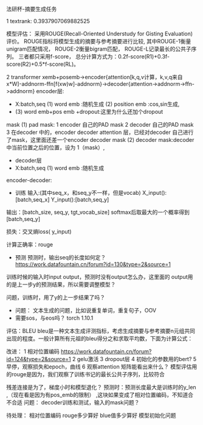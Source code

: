 法研杯-摘要生成任务

1 textrank:
0.3937907069882525


模型评估：
采用ROUGE(Recall-Oriented Understudy for Gisting Evaluation)评价。
ROUGE指标将模型生成的摘要与参考摘要进行比较,
其中ROUGE-1衡量unigram匹配情况，
ROUGE-2衡量bigram匹配，
ROUGE-L记录最长的公共子序列。
三者都只采用f-score，
总分计算方式为：0.2f-score(R1)+0.3f-score(R2)+0.5*f-score(RL)。

2 transformer
xemb+posemb->encoder{attention[k,q,v计算，k,v,q来自x*W]-addnorm-ffn[f(xw)w]-addnorm}->decoder{attention->addnorm->ffn->addnorm}
encoder层:
- X:batch,seq
  (1) word emb :随机生成
  (2) position emb :cos,sin生成,
- (3) word emb+pos emb +dropout:这里为什么还加个dropout


mask
(1) pad mask:
   1 encoder 自己的PAD mask
   2 decoder 自己的PAD mask
   3 在decoder 中的，encoder decoder attention 层，已经对decoder 自己进行了mask，这里面还差一个encoder decoder mask
(2) decoder mask:decoder 中当前位置之后的位置，设为 1（mask）,

- decoder层
- X:batch,seq
  (1) word emb :随机生成


encoder-decoder:

- 训练
输入:(其中seq_x，和seq_y不一样，但是vocab)
X_input():[batch,seq_x]
Y_input():[batch,seq_y]

输出：[batch_size, seq_y, tgt_vocab_size] softmax后取最大的一个概率得到 [batch,seq_y]

损失：交叉熵loss( y_input)

计算正确率：rouge

- 预测
预测时，输出seq的长度如何定？
https://work.datafountain.cn/forum?id=130&type=2&source=1
  
训练时候的输入时input output，预测时没有output怎么办，这里面的
output用的是上一步y的预测结果，所以需要调整模型？


问题，训练时，用了y的上一步结果了吗？
- 问题：
文本生成的问题，比如说重复单词，重复句子，OOV
- 需要sos，与eos吗？
torch	1.10.1

评估：BLEU bleu是一种文本生成评测指标，考虑生成摘要与参考摘要n元组共同出现的程度。一般计算所有元祖的bleu得分之和求取平均数，下面为计算公式：

改进：
1 相对位置编码
https://work.datafountain.cn/forum?id=124&type=2&source=1
2 gelu激活
3 dropout层
4 初始化的参数用的bert?
5 早停，观察损失和epoch，曲线
6 观察attention 矩阵能看出来什么？
模型评估用的rouge是因为，我们观察了训练书记的最长公共子序列，比较符合

残差连接是为了，梯度小时和模型退化？
预测时：预测长度最大是训练时的y_len ,（现在看是因为有pos_emb的限制）
,这块如果变成了相对位置编码，不知道合不合适
问题：
decoder训练和测试，输入的mask问题？

待处理：
相对位置编码
rouge多少算好
blue值多少算好
模型初始化问题